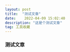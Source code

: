 ```yaml
---
layout: post
title:  "测试文章"
date:    2022-04-09 15:02:40 
description: "这是个测试文章"
tag: 工具收藏
---
```


### 测试文章

